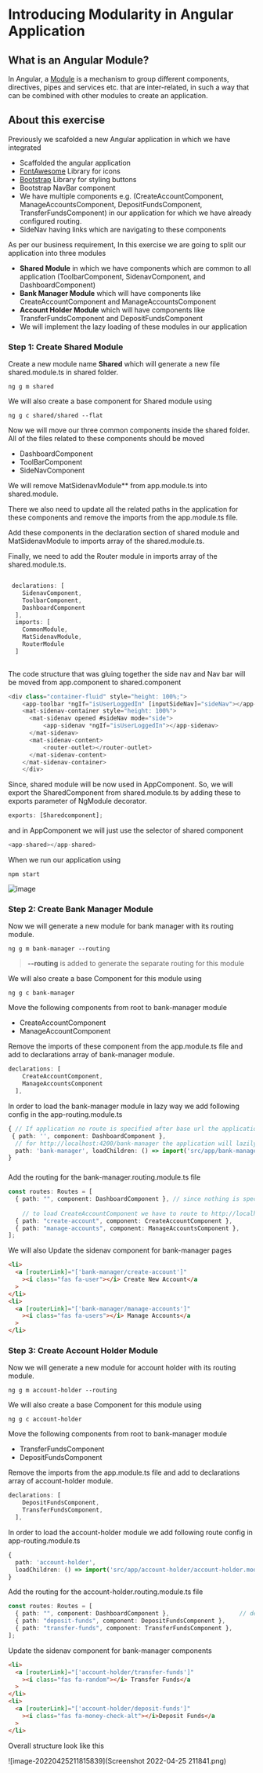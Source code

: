 # Introducing Modularity in Angular Application

## What is an Angular Module?

In Angular, a [Module](https://angular.io/guide/architecture-modules) is a mechanism to group different components, directives, pipes and services etc. that are inter-related, in such a way that can be combined with other modules to create an application.

## About this exercise

Previously we scafolded a new Angular application in which we have integrated

- Scaffolded the angular application
- [FontAwesome](https://fontawesome.com/) Library for icons
- [Bootstrap](https://getbootstrap.com/) Library for styling buttons
- Bootstrap NavBar component
- We have multiple components e.g. (CreateAccountComponent, ManageAccountsComponent, DepositFundsComponent, TransferFundsComponent) in our application for which we have already configured routing.
- SideNav having links which are navigating to these components

As per our business requirement, In this exercise we are going to split our application into three modules

- **Shared Module** in which we have components which are common to all application (ToolbarComponent, SidenavComponent, and DashboardComponent)
- **Bank Manager Module** which will have components like CreateAccountComponent and ManageAccountsComponent
- **Account Holder Module** which will have components like TransferFundsComponent and DepositFundsComponent
- We will implement the lazy loading of these modules in our application

### Step 1: Create Shared Module

Create a new module name **Shared** which will generate a new file shared.module.ts in shared folder.

```
ng g m shared
```

We will also create a base component for Shared module using 

```
ng g c shared/shared --flat
```

Now we will move our three common components inside the shared folder. All of the files related to these components should be moved 

- DashboardComponent
- ToolBarComponent
- SideNavComponent

We will remove MatSidenavModule** from app.module.ts into shared.module.

There we also need to update all the related paths in the application for these components and remove the imports from the app.module.ts file.

Add these components in the declaration section of shared module and MatSidenavModule to imports array of the shared.module.ts.

Finally, we need to add the Router module in imports array of the shared.module.ts.

```typescript

 declarations: [
    SidenavComponent,
    ToolbarComponent,
    DashboardComponent
  ],
  imports: [
    CommonModule,
    MatSidenavModule,
    RouterModule
  ]
  
```

The code structure that was gluing together the side nav and Nav bar will be moved from app.component to shared.component

```typescript
<div class="container-fluid" style="height: 100%;">
    <app-toolbar *ngIf="isUserLoggedIn" [inputSideNav]="sideNav"></app-toolbar>
    <mat-sidenav-container style="height: 100%">
      <mat-sidenav opened #sideNav mode="side">
          <app-sidenav *ngIf="isUserLoggedIn"></app-sidenav>
      </mat-sidenav>
      <mat-sidenav-content>
          <router-outlet></router-outlet>
      </mat-sidenav-content>
    </mat-sidenav-container>
    </div>
```



Since, shared module will be now used in AppComponent. So, we will export the SharedComponent from shared.module.ts by adding these to exports parameter of NgModule decorator.

```typescript
exports: [Sharedcomponent];
```

and in AppComponent we will just use the selector of shared component 

```typescript
<app-shared></app-shared>
```

When we run our application using

```
npm start
```

![image](https://user-images.githubusercontent.com/100778209/162630287-f3ed67ab-c9ab-4a4b-ade1-1fb44bb211da.png)

### Step 2: Create Bank Manager Module

Now we will generate a new module for bank manager with its routing module.

```
ng g m bank-manager --routing
```

> **--routing** is added to generate the separate routing for this module

We will also create a base Component for this module using 

```
ng g c bank-manager
```

Move the following components from root to bank-manager module

- CreateAccountComponent
- ManageAccountComponent

Remove the imports of these component from the app.module.ts file and add to declarations array of bank-manager module.

```typescript
declarations: [
    CreateAccountComponent,
    ManageAccountsComponent
  ],
```

In order to load the bank-manager module in lazy way we add following config in the app-routing.module.ts

```typescript
{ // If application no route is specified after base url the application will load DashboardComponent e.g http://localhost:4200
 { path: '', component: DashboardComponent },
  // for http://localhost:4200/bank-manager the application will lazily load bank-manager module and rest of the routing will be picked up from bank-manager module
  path: 'bank-manager', loadChildren: () => import('src/app/bank-manager/bank-manager.module').then((m) => m.BankManagerModule),
}
```

### 

Add the routing for the bank-manager.routing.module.ts file

```typescript
const routes: Routes = [
  { path: "", component: DashboardComponent }, // since nothing is specified as a default route of bank-manager module so a dashboard will be loaded as a result of http://localhost:4200/bank-manager
    
    // to load CreateAccountComponent we have to route to http://localhost:4200/bank-manager/create-account
  { path: "create-account", component: CreateAccountComponent },
  { path: "manage-accounts", component: ManageAccountsComponent },
];
```

We will also Update the sidenav component for bank-manager pages

```html
<li>
  <a [routerLink]="['bank-manager/create-account']"
    ><i class="fas fa-user"></i> Create New Account</a
  >
</li>
<li>
  <a [routerLink]="['bank-manager/manage-accounts']"
    ><i class="fas fa-users"></i> Manage Accounts</a
  >
</li>
```



### Step 3: Create Account Holder Module

Now we will generate a new module for account holder with its routing module.

```
ng g m account-holder --routing
```

We will also create a base Component for this module using 

```
ng g c account-holder
```

Move the following components from root to bank-manager module

- TransferFundsComponent 
- DepositFundsComponent

Remove the imports from the app.module.ts file and add to declarations array of account-holder module.

```typescript
declarations: [
    DepositFundsComponent,
    TransferFundsComponent,
  ],
```
In order to load the account-holder module we add following route config in app-routing.module.ts

```typescript
{
  path: 'account-holder',
  loadChildren: () => import('src/app/account-holder/account-holder.module').then((m) => m.AccountHolderModule),
}
```

Add the routing for the account-holder.routing.module.ts file

```typescript
const routes: Routes = [
  { path: "", component: DashboardComponent },                    // default route for the module
  { path: "deposit-funds", component: DepositFundsComponent },
  { path: "transfer-funds", component: TransferFundsComponent },
];
```

Update the sidenav component for bank-manager components

```html
<li>
  <a [routerLink]="['account-holder/transfer-funds']"
    ><i class="fas fa-random"></i> Transfer Funds</a
  >
</li>
<li>
  <a [routerLink]="['account-holder/deposit-funds']"
    ><i class="fas fa-money-check-alt"></i>Deposit Funds</a
  >
</li>
```

Overall structure look like this 



![image-20220425211815839](Screenshot 2022-04-25 211841.png)
